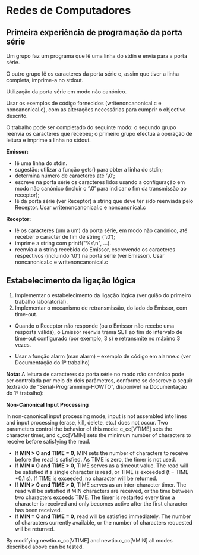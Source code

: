 # Redes de Computadores

## Primeira experiência de programação da porta série

Um grupo faz um programa que lê uma linha do stdin e envia para a porta série.

O outro grupo lê os caracteres da porta série e, assim que tiver a linha completa, imprime-a no stdout.

Utilização da porta série em modo não canónico.

Usar os exemplos de código fornecidos (writenoncanonical.c e noncanonical.c), com as alterações necessárias para cumprir o objectivo descrito.

O trabalho pode ser completado do seguinte modo: o segundo grupo reenvia os caracteres que recebeu; o primeiro grupo efectua a operação de leitura e imprime a linha no stdout.

**Emissor:**
* lê uma linha do stdin.
* sugestão: utilizar a função gets() para obter a linha do stdin;
* determina número de caracteres até ‘\0’;
* escreve na porta série os caracteres lidos usando a configuração em modo não canónico (incluir
o ‘\0’ para indicar o fim da transmissão ao receptor);
* lê da porta série (ver Receptor) a string que deve ter sido reenviada pelo Receptor.
Usar writenoncanonical.c e noncanonical.c

**Receptor:**
* lê os caracteres (um a um) da porta série, em modo não canónico, até receber o caracter de fim
de string (‘\0’);
* imprime a string com printf("%s\n", ...).
* reenvia a a string recebida do Emissor, escrevendo os caracteres respectivos (incluindo ‘\0’) na porta série (ver Emissor).
Usar noncanonical.c e writenoncanonical.c

## Estabelecimento da ligação lógica

1. Implementar o estabelecimento da ligação lógica (ver guião do primeiro trabalho laboratorial). 
2. Implementar o mecanismo de retransmissão, do lado do Emissor, com time-out.

* Quando o Receptor não responde (ou o Emissor não recebe uma resposta válida), o Emissor reenvia trama SET ao fim do intervalo de time-out configurado (por exemplo, 3 s) e retransmite no máximo 3 vezes.

* Usar a função alarm (man alarm) – exemplo de código em alarme.c (ver Documentação do 1º trabalho)

**Nota:** A leitura de caracteres da porta série no modo não canónico pode ser controlada por meio de dois parâmetros, conforme se descreve a seguir (extraído de “Serial-Programming-HOWTO”, disponível na Documentação do 1º trabalho):

**Non-Canonical Input Processing**

In non-canonical input processing mode, input is not assembled into lines and input processing (erase, kill,
delete, etc.) does not occur. Two parameters control the behavior of this mode: c_cc[VTIME] sets the
character timer, and c_cc[VMIN] sets the minimum number of characters to receive before satisfying the
read.

* If **MIN > 0 and TIME = 0**, MIN sets the number of characters to receive before the read is satisfied. As TIME is zero, the timer is not used.
* If **MIN = 0 and TIME > 0**, TIME serves as a timeout value. The read will be satisfied if a single character is read, or TIME is exceeded (t = TIME *0.1 s). If TIME is exceeded, no character will be returned.
* If **MIN > 0 and TIME > 0**, TIME serves as an inter-character timer. The read will be satisfied if MIN characters are received, or the time between two characters exceeds TIME. The timer is restarted every time a character is received and only becomes active after the first character has been received.
* If **MIN = 0 and TIME = 0**, read will be satisfied immediately. The number of characters currently available, or the number of characters requested will be returned.

By modifying newtio.c_cc[VTIME] and newtio.c_cc[VMIN] all modes described above can be tested. 
